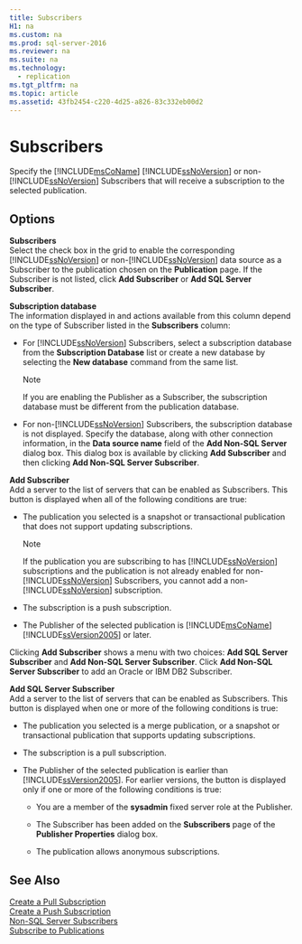 ```yaml
---
title: Subscribers
H1: na
ms.custom: na
ms.prod: sql-server-2016
ms.reviewer: na
ms.suite: na
ms.technology: 
  - replication
ms.tgt_pltfrm: na
ms.topic: article
ms.assetid: 43fb2454-c220-4d25-a826-83c332eb00d2
---
```

# Subscribers
  Specify the [!INCLUDE[msCoName](../../Topics/TopicNameContainA/includes/msCoName_md.md)] [!INCLUDE[ssNoVersion](../../Topics/TopicNameContainA/includes/ssNoVersion_md.md)] or non-[!INCLUDE[ssNoVersion](../../Topics/TopicNameContainA/includes/ssNoVersion_md.md)] Subscribers that will receive a subscription to the selected publication.  
  
## Options  
 **Subscribers**  
 Select the check box in the grid to enable the corresponding [!INCLUDE[ssNoVersion](../../Topics/TopicNameContainA/includes/ssNoVersion_md.md)] or non-[!INCLUDE[ssNoVersion](../../Topics/TopicNameContainA/includes/ssNoVersion_md.md)] data source as a Subscriber to the publication chosen on the **Publication** page. If the Subscriber is not listed, click **Add Subscriber** or **Add SQL Server Subscriber**.  
  
 **Subscription database**  
 The information displayed in and actions available from this column depend on the type of Subscriber listed in the **Subscribers** column:  
  
-   For [!INCLUDE[ssNoVersion](../../Topics/TopicNameContainA/includes/ssNoVersion_md.md)] Subscribers, select a subscription database from the **Subscription Database** list or create a new database by selecting the **New database** command from the same list.  
  
    > [!NOTE]  
    >  If you are enabling the Publisher as a Subscriber, the subscription database must be different from the publication database.  
  
-   For non-[!INCLUDE[ssNoVersion](../../Topics/TopicNameContainA/includes/ssNoVersion_md.md)] Subscribers, the subscription database is not displayed. Specify the database, along with other connection information, in the **Data source name** field of the **Add Non-SQL Server** dialog box. This dialog box is available by clicking **Add Subscriber** and then clicking **Add Non-SQL Server Subscriber**.  
  
 **Add Subscriber**  
 Add a server to the list of servers that can be enabled as Subscribers. This button is displayed when all of the following conditions are true:  
  
-   The publication you selected is a snapshot or transactional publication that does not support updating subscriptions.  
  
    > [!NOTE]  
    >  If the publication you are subscribing to has [!INCLUDE[ssNoVersion](../../Topics/TopicNameContainA/includes/ssNoVersion_md.md)] subscriptions and the publication is not already enabled for non-[!INCLUDE[ssNoVersion](../../Topics/TopicNameContainA/includes/ssNoVersion_md.md)] Subscribers, you cannot add a non-[!INCLUDE[ssNoVersion](../../Topics/TopicNameContainA/includes/ssNoVersion_md.md)] subscription.  
  
-   The subscription is a push subscription.  
  
-   The Publisher of the selected publication is [!INCLUDE[msCoName](../../Topics/TopicNameContainA/includes/msCoName_md.md)] [!INCLUDE[ssVersion2005](../../Topics/TopicNameContainA/includes/ssVersion2005_md.md)] or later.  
  
 Clicking **Add Subscriber** shows a menu with two choices: **Add SQL Server Subscriber** and **Add Non-SQL Server Subscriber**. Click **Add Non-SQL Server Subscriber** to add an Oracle or IBM DB2 Subscriber.  
  
 **Add SQL Server Subscriber**  
 Add a server to the list of servers that can be enabled as Subscribers. This button is displayed when one or more of the following conditions is true:  
  
-   The publication you selected is a merge publication, or a snapshot or transactional publication that supports updating subscriptions.  
  
-   The subscription is a pull subscription.  
  
-   The Publisher of the selected publication is earlier than [!INCLUDE[ssVersion2005](../../Topics/TopicNameContainA/includes/ssVersion2005_md.md)]. For earlier versions, the button is displayed only if one or more of the following conditions is true:  
  
    -   You are a member of the **sysadmin** fixed server role at the Publisher.  
  
    -   The Subscriber has been added on the **Subscribers** page of the **Publisher Properties** dialog box.  
  
    -   The publication allows anonymous subscriptions.  
  
## See Also  
 [Create a Pull Subscription](../../Topics/TopicNameContainA/Create-a-Pull-Subscription.md)   
 [Create a Push Subscription](../../Topics/TopicNameContainA/Create-a-Push-Subscription.md)   
 [Non-SQL Server Subscribers](../../Topics/TopicNameNotContainA/Non-SQL-Server-Subscribers.md)   
 [Subscribe to Publications](../../Topics/TopicNameNotContainA/Subscribe-to-Publications.md)  
  
  